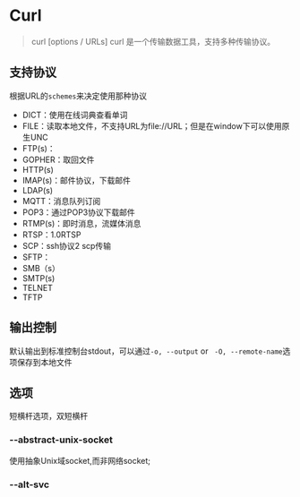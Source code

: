 # Curl
> curl [options / URLs]
curl 是一个传输数据工具，支持多种传输协议。

## 支持协议
根据URL的`schemes`来决定使用那种协议
- DICT：使用在线词典查看单词
- FILE：读取本地文件，不支持URL为file://URL；但是在window下可以使用原生UNC
- FTP(s)：
- GOPHER：取回文件
- HTTP(s)
- IMAP(s)：邮件协议，下载邮件
- LDAP(s)
- MQTT：消息队列订阅
- POP3：通过POP3协议下载邮件
- RTMP(s)：即时消息，流媒体消息
- RTSP：1.0RTSP
- SCP：ssh协议2 scp传输
- SFTP：
- SMB（s）
- SMTP(s)
- TELNET 
- TFTP

## 输出控制
默认输出到标准控制台stdout，可以通过`-o, --output` or ` -O, --remote-name`选项保存到本地文件

## 选项
短横杆选项，双短横杆

### --abstract-unix-socket <path>
使用抽象Unix域socket,而非网络socket;

### --alt-svc <file name>
